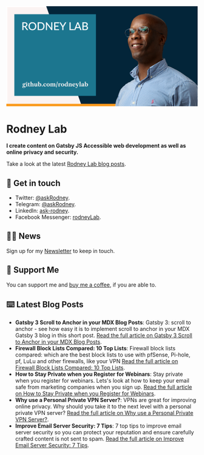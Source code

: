 <picture>
  <source srcset="./images/rodneylab-github.avif" type="image/avif">
  <source srcset="./images/rodneylab-github.webp" type="image/webp">
  <img src="./images/rodneylab-github.png" alt="Rodney Lab Github banner">
</picture>

# Rodney Lab
**I create content on Gatsby JS Accessible web development as well as online privacy and security.**

<!--
Take a look at the latest <a aria-label="See latest Rodney Lab projects" href="https://rodneylab.com/projects/" rel="noopener">Rodney Lab projects</a>.
-->

Take a look at the latest <a aria-label="See latest Rodney Lab projects" href="https://rodneylab.com/blog/" rel="noopener">Rodney Lab blog posts</a>.

## 📱 Get in touch

- Twitter: <a aria-label="Direct message Rodney Lab on twitter" href="https://twitter.com/messages/compose?recipient_id=1323579817258831875" target="_blank" rel="nofollow noopener noreferrer">@askRodney</a>.
- Telegram: <a aria-label="Direct message Rodney Lab on Telegram" href="https://t.me/askRodney" target="_blank" rel="nofollow noopener noreferrer">@askRodney</a>.
- LinkedIn: <a aria-label="Direct message Rodney Lab on LinkedIn" href="https://uk.linkedin.com/in/ask-rodney" target="_blank" rel="nofollow noopener noreferrer">ask-rodney</a>.
- Facebook Messenger: <a aria-label="Direct message Rodney Lab on Facebook" href="https://m.me/rodneyLab" target="_blank" rel="nofollow noopener noreferrer">rodneyLab</a>.

## 🧑🏽 News

Sign up for my <a aria-label="Sign up the the Rodney Lab newsletter" href="https://rodneylab.com/about/#newsletter" rel="noopener">Newsletter</a> to keep in touch.

## 💙 Support Me

You can support me and <a aria-label="Support Rodney Lab via by me a coffee" href="https://rodneylab.com/giving/" rel="noopener">buy me a coffee</a>, if you are able to.

## ⌨️ Latest Blog Posts


<!-- BLOG-POST-LIST:START -->
- **Gatsby 3 Scroll to Anchor in your MDX Blog Posts**: Gatsby 3: scroll to anchor - see how easy it is to implement scroll to anchor in your MDX Gatsby 3 blog in this short post. <a aria-label="Read Rodney Lab post on Gatsby 3 Scroll to Anchor in your MDX Blog Posts" href="https://rodneylab.com/gatsby-3-scroll-to-anchor/" rel="noopener">Read the full article on Gatsby 3 Scroll to Anchor in your MDX Blog Posts</a>.
- **Firewall Block Lists Compared: 10 Top Lists**: Firewall block lists compared: which are the best block lists to use with pfSense, Pi-hole, pf, LuLu and other firewalls, like your VPN <a aria-label="Read Rodney Lab post on Firewall Block Lists Compared: 10 Top Lists" href="https://rodneylab.com/firewall-block-lists-compared/" rel="noopener">Read the full article on Firewall Block Lists Compared: 10 Top Lists</a>.
- **How to Stay Private when you Register for Webinars**: Stay private when you register for webinars. Lets's look at how to keep your email safe from marketing companies when you sign up. <a aria-label="Read Rodney Lab post on How to Stay Private when you Register for Webinars" href="https://rodneylab.com/stay-private-when-you-register-for-webinars/" rel="noopener">Read the full article on How to Stay Private when you Register for Webinars</a>.
- **Why use a Personal Private VPN Server?**: VPNs are great for improving online privacy.  Why should you take it to the next level with a personal private VPN server? <a aria-label="Read Rodney Lab post on Why use a Personal Private VPN Server?" href="https://rodneylab.com/why-use-personal-private-vpn-server/" rel="noopener">Read the full article on Why use a Personal Private VPN Server?</a>.
- **Improve Email Server Security: 7 Tips**: 7 top tips to improve email server security so you can protect your reputation and ensure carefully crafted content is not sent to spam. <a aria-label="Read Rodney Lab post on Improve Email Server Security: 7 Tips" href="https://rodneylab.com/improve-email-server-security/" rel="noopener">Read the full article on Improve Email Server Security: 7 Tips</a>.<!-- BLOG-POST-LIST:END -->
